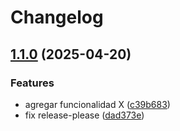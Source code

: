 # Changelog

## [1.1.0](https://github.com/marcoslozina/template-service/compare/v1.0.8...v1.1.0) (2025-04-20)


### Features

* agregar funcionalidad X ([c39b683](https://github.com/marcoslozina/template-service/commit/c39b6835d3dd5c79d44481ce6ad82dd6b09d8f7b))
* fix release-please ([dad373e](https://github.com/marcoslozina/template-service/commit/dad373e396b6ace4c6da1d125e6a85f55bf5d6cd))
